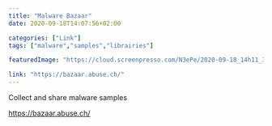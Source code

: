 ```yaml
---
title: "Malware Bazaar"
date: 2020-09-18T14:07:56+02:00

categories: ["Link"]
tags: ["malware","samples","librairies"]

featuredImage: "https://cloud.screenpresso.com/N3ePe/2020-09-18_14h11_37.png"

link: "https://bazaar.abuse.ch/"
---
```


Collect and share malware samples

https://bazaar.abuse.ch/

<!--more-->